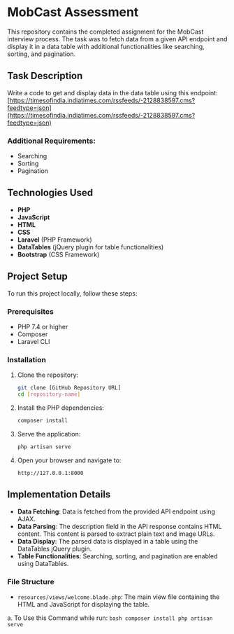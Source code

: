 # MobCast Assessment

This repository contains the completed assignment for the MobCast interview process. The task was to fetch data from a given API endpoint and display it in a data table with additional functionalities like searching, sorting, and pagination.

## Task Description

Write a code to get and display data in the data table using this endpoint: 
[https://timesofindia.indiatimes.com/rssfeeds/-2128838597.cms?feedtype=json](https://timesofindia.indiatimes.com/rssfeeds/-2128838597.cms?feedtype=json)

### Additional Requirements:
- Searching
- Sorting
- Pagination

## Technologies Used

- **PHP**
- **JavaScript**
- **HTML**
- **CSS**
- **Laravel** (PHP Framework)
- **DataTables** (jQuery plugin for table functionalities)
- **Bootstrap** (CSS Framework)

## Project Setup

To run this project locally, follow these steps:

### Prerequisites

- PHP 7.4 or higher
- Composer
- Laravel CLI

### Installation

1. Clone the repository:
    ```bash
    git clone [GitHub Repository URL]
    cd [repository-name]
    ```

2. Install the PHP dependencies:
    ```bash
    composer install
    ```

3. Serve the application:
    ```bash
    php artisan serve
    ```

4. Open your browser and navigate to:
    ```
    http://127.0.0.1:8000
    ```

## Implementation Details

- **Data Fetching**: Data is fetched from the provided API endpoint using AJAX.
- **Data Parsing**: The description field in the API response contains HTML content. This content is parsed to extract plain text and image URLs.
- **Data Display**: The parsed data is displayed in a table using the DataTables jQuery plugin.
- **Table Functionalities**: Searching, sorting, and pagination are enabled using DataTables.

### File Structure

- `resources/views/welcome.blade.php`: The main view file containing the HTML and JavaScript for displaying the table.

a. To Use this Command while run:
       ```bash
    composer install
    php artisan serve 
    ```
